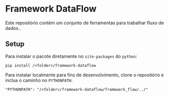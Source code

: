 # Framework DataFlow

Este repositório contém um conjunto de ferramentas para trabalhar fluxo de dados..

## Setup

Para instalar o pacote diretamente no `site-packages` do `python`:

```shell
pip install /<folder>/framework-dataflow
```

Para instalar localmente para fins de desenvolvimento, clone o repositório e inclua o caminho no `PYTHONPATH`:

```
"PYTHONPATH": "/<folder>/framework-dataflow/framework_flow/../"
```
